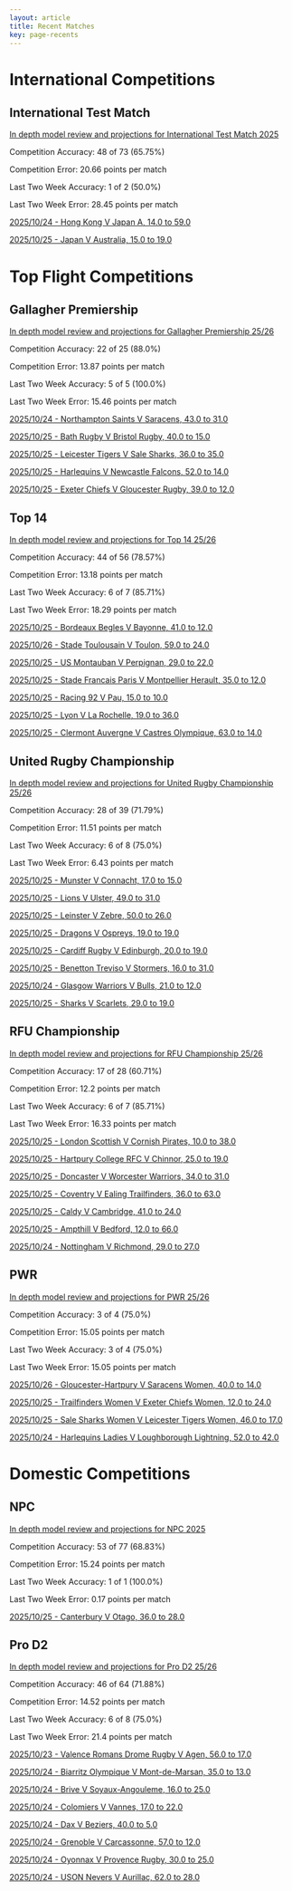 ```yaml
---  
layout: article  
title: Recent Matches  
key: page-recents  
---
```

# International Competitions

## International Test Match


[In depth model review and projections for International Test Match 2025](comp_files/International_Test_Match_2025)

Competition Accuracy: 48 of 73 (65.75%)

Competition Error: 20.66 points per match

Last Two Week Accuracy: 1 of 2 (50.0%)

Last Two Week Error: 28.45 points per match

[2025/10/24 - Hong Kong V Japan A, 14.0 to 59.0](reviews\2025-10-24-HongKong_V_JapanA)

[2025/10/25 - Japan V Australia, 15.0 to 19.0](reviews\2025-10-25-Japan_V_Australia)
# Top Flight Competitions

## Gallagher Premiership


[In depth model review and projections for Gallagher Premiership 25/26](comp_files/Gallagher_Premiership_2526)

Competition Accuracy: 22 of 25 (88.0%)

Competition Error: 13.87 points per match

Last Two Week Accuracy: 5 of 5 (100.0%)

Last Two Week Error: 15.46 points per match

[2025/10/24 - Northampton Saints V Saracens, 43.0 to 31.0](reviews\2025-10-24-NorthamptonSaints_V_Saracens)

[2025/10/25 - Bath Rugby V Bristol Rugby, 40.0 to 15.0](reviews\2025-10-25-BathRugby_V_BristolRugby)

[2025/10/25 - Leicester Tigers V Sale Sharks, 36.0 to 35.0](reviews\2025-10-25-LeicesterTigers_V_SaleSharks)

[2025/10/25 - Harlequins V Newcastle Falcons, 52.0 to 14.0](reviews\2025-10-25-Harlequins_V_NewcastleFalcons)

[2025/10/25 - Exeter Chiefs V Gloucester Rugby, 39.0 to 12.0](reviews\2025-10-25-ExeterChiefs_V_GloucesterRugby)
## Top 14


[In depth model review and projections for Top 14 25/26](comp_files/Top_14_2526)

Competition Accuracy: 44 of 56 (78.57%)

Competition Error: 13.18 points per match

Last Two Week Accuracy: 6 of 7 (85.71%)

Last Two Week Error: 18.29 points per match

[2025/10/25 - Bordeaux Begles V Bayonne, 41.0 to 12.0](reviews\2025-10-25-BordeauxBegles_V_Bayonne)

[2025/10/26 - Stade Toulousain V Toulon, 59.0 to 24.0](reviews\2025-10-26-StadeToulousain_V_Toulon)

[2025/10/25 - US Montauban V Perpignan, 29.0 to 22.0](reviews\2025-10-25-USMontauban_V_Perpignan)

[2025/10/25 - Stade Francais Paris V Montpellier Herault, 35.0 to 12.0](reviews\2025-10-25-StadeFrancaisParis_V_MontpellierHerault)

[2025/10/25 - Racing 92 V Pau, 15.0 to 10.0](reviews\2025-10-25-Racing92_V_Pau)

[2025/10/25 - Lyon V La Rochelle, 19.0 to 36.0](reviews\2025-10-25-Lyon_V_LaRochelle)

[2025/10/25 - Clermont Auvergne V Castres Olympique, 63.0 to 14.0](reviews\2025-10-25-ClermontAuvergne_V_CastresOlympique)
## United Rugby Championship


[In depth model review and projections for United Rugby Championship 25/26](comp_files/United_Rugby_Championship_2526)

Competition Accuracy: 28 of 39 (71.79%)

Competition Error: 11.51 points per match

Last Two Week Accuracy: 6 of 8 (75.0%)

Last Two Week Error: 6.43 points per match

[2025/10/25 - Munster V Connacht, 17.0 to 15.0](reviews\2025-10-25-Munster_V_Connacht)

[2025/10/25 - Lions V Ulster, 49.0 to 31.0](reviews\2025-10-25-Lions_V_Ulster)

[2025/10/25 - Leinster V Zebre, 50.0 to 26.0](reviews\2025-10-25-Leinster_V_Zebre)

[2025/10/25 - Dragons V Ospreys, 19.0 to 19.0](reviews\2025-10-25-Dragons_V_Ospreys)

[2025/10/25 - Cardiff Rugby V Edinburgh, 20.0 to 19.0](reviews\2025-10-25-CardiffRugby_V_Edinburgh)

[2025/10/25 - Benetton Treviso V Stormers, 16.0 to 31.0](reviews\2025-10-25-BenettonTreviso_V_Stormers)

[2025/10/24 - Glasgow Warriors V Bulls, 21.0 to 12.0](reviews\2025-10-24-GlasgowWarriors_V_Bulls)

[2025/10/25 - Sharks V Scarlets, 29.0 to 19.0](reviews\2025-10-25-Sharks_V_Scarlets)
## RFU Championship


[In depth model review and projections for RFU Championship 25/26](comp_files/RFU_Championship_2526)

Competition Accuracy: 17 of 28 (60.71%)

Competition Error: 12.2 points per match

Last Two Week Accuracy: 6 of 7 (85.71%)

Last Two Week Error: 16.33 points per match

[2025/10/25 - London Scottish V Cornish Pirates, 10.0 to 38.0](reviews\2025-10-25-LondonScottish_V_CornishPirates)

[2025/10/25 - Hartpury College RFC V Chinnor, 25.0 to 19.0](reviews\2025-10-25-HartpuryCollege_V_Chinnor)

[2025/10/25 - Doncaster V Worcester Warriors, 34.0 to 31.0](reviews\2025-10-25-Doncaster_V_WorcesterWarriors)

[2025/10/25 - Coventry V Ealing Trailfinders, 36.0 to 63.0](reviews\2025-10-25-Coventry_V_EalingTrailfinders)

[2025/10/25 - Caldy V Cambridge, 41.0 to 24.0](reviews\2025-10-25-Caldy_V_Cambridge)

[2025/10/25 - Ampthill V Bedford, 12.0 to 66.0](reviews\2025-10-25-Ampthill_V_Bedford)

[2025/10/24 - Nottingham V Richmond, 29.0 to 27.0](reviews\2025-10-24-Nottingham_V_Richmond)
## PWR


[In depth model review and projections for PWR 25/26](comp_files/PWR_2526)

Competition Accuracy: 3 of 4 (75.0%)

Competition Error: 15.05 points per match

Last Two Week Accuracy: 3 of 4 (75.0%)

Last Two Week Error: 15.05 points per match

[2025/10/26 - Gloucester-Hartpury V Saracens Women, 40.0 to 14.0](reviews\2025-10-26-Gloucester-Hartpury_V_SaracensWomen)

[2025/10/25 - Trailfinders Women V Exeter Chiefs Women, 12.0 to 24.0](reviews\2025-10-25-TrailfindersWomen_V_ExeterChiefsWomen)

[2025/10/25 - Sale Sharks Women V Leicester Tigers Women, 46.0 to 17.0](reviews\2025-10-25-SaleSharksWomen_V_LeicesterTigersWomen)

[2025/10/24 - Harlequins Ladies V Loughborough Lightning, 52.0 to 42.0](reviews\2025-10-24-HarlequinsWomen_V_LoughboroughLightning)
# Domestic Competitions

## NPC


[In depth model review and projections for NPC 2025](comp_files/NPC_2025)

Competition Accuracy: 53 of 77 (68.83%)

Competition Error: 15.24 points per match

Last Two Week Accuracy: 1 of 1 (100.0%)

Last Two Week Error: 0.17 points per match

[2025/10/25 - Canterbury V Otago, 36.0 to 28.0](reviews\2025-10-25-Canterbury_V_Otago)
## Pro D2


[In depth model review and projections for Pro D2 25/26](comp_files/Pro_D2_2526)

Competition Accuracy: 46 of 64 (71.88%)

Competition Error: 14.52 points per match

Last Two Week Accuracy: 6 of 8 (75.0%)

Last Two Week Error: 21.4 points per match

[2025/10/23 - Valence Romans Drome Rugby V Agen, 56.0 to 17.0](reviews\2025-10-23-ValenceRomansDromeRugby_V_Agen)

[2025/10/24 - Biarritz Olympique V Mont-de-Marsan, 35.0 to 13.0](reviews\2025-10-24-BiarritzOlympique_V_Mont-de-Marsan)

[2025/10/24 - Brive V Soyaux-Angouleme, 16.0 to 25.0](reviews\2025-10-24-Brive_V_Soyaux-Angouleme)

[2025/10/24 - Colomiers V Vannes, 17.0 to 22.0](reviews\2025-10-24-Colomiers_V_Vannes)

[2025/10/24 - Dax V Beziers, 40.0 to 5.0](reviews\2025-10-24-Dax_V_Beziers)

[2025/10/24 - Grenoble V Carcassonne, 57.0 to 12.0](reviews\2025-10-24-Grenoble_V_Carcassonne)

[2025/10/24 - Oyonnax V Provence Rugby, 30.0 to 25.0](reviews\2025-10-24-Oyonnax_V_ProvenceRugby)

[2025/10/24 - USON Nevers V Aurillac, 62.0 to 28.0](reviews\2025-10-24-USONNevers_V_Aurillac)